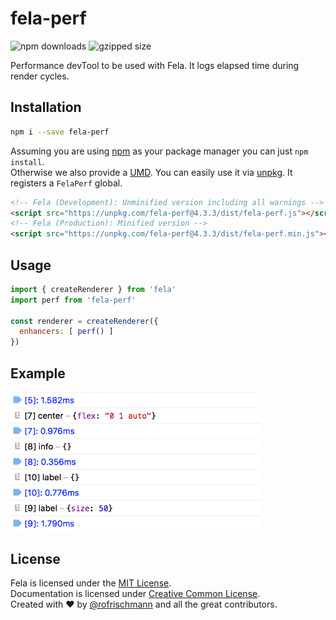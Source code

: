 # fela-perf

<img alt="npm downloads" src="https://img.shields.io/npm/dm/fela-perf.svg">
<img alt="gzipped size" src="https://img.shields.io/badge/gzipped-0.47kb-brightgreen.svg">

Performance devTool to be used with Fela. It logs elapsed time during render cycles.

## Installation
```sh
npm i --save fela-perf
```
Assuming you are using [npm](https://www.npmjs.com) as your package manager you can just `npm install`.<br>
Otherwise we also provide a [UMD](https://github.com/umdjs/umd). You can easily use it via [unpkg](https://unpkg.com/). It registers a `FelaPerf` global.
```HTML
<!-- Fela (Development): Unminified version including all warnings -->
<script src="https://unpkg.com/fela-perf@4.3.3/dist/fela-perf.js"></script>
<!-- Fela (Production): Minified version -->
<script src="https://unpkg.com/fela-perf@4.3.3/dist/fela-perf.min.js"></script>
```

## Usage
```javascript
import { createRenderer } from 'fela'
import perf from 'fela-perf'

const renderer = createRenderer({
  enhancers: [ perf() ]
})
```

## Example
<img width="400" src="preview.png">

## License
Fela is licensed under the [MIT License](http://opensource.org/licenses/MIT).<br>
Documentation is licensed under [Creative Common License](http://creativecommons.org/licenses/by/4.0/).<br>
Created with ♥ by [@rofrischmann](http://rofrischmann.de) and all the great contributors.
